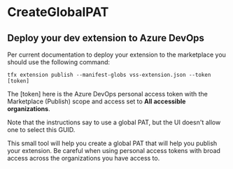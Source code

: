 # CreateGlobalPAT

## Deploy your dev extension to Azure DevOps

Per current documentation to deploy your extension to the marketplace you should use the following command:

```shell
tfx extension publish --manifest-globs vss-extension.json --token [token]
```

The [token] here is the Azure DevOps personal access token with the Marketplace (Publish) scope and access set to **All accessible organizations**.

Note that the instructions  say to use a global PAT, but the UI doesn't allow one to select this GUID.

This small tool will help you create a global PAT that will help you publish your extension.
Be careful when using personal access tokens with broad access across the organizations you have access to.

